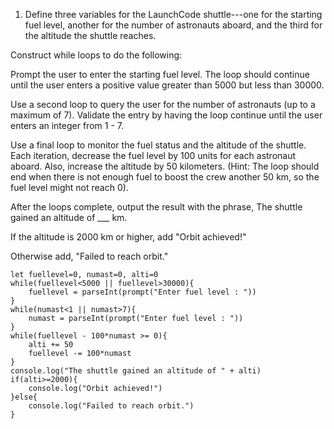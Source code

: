 1. Define three variables for the LaunchCode shuttle---one for the starting fuel level, another for the number of astronauts aboard, and the third for the altitude the shuttle reaches.

Construct while loops to do the following:

Prompt the user to enter the starting fuel level. The loop should continue until the user enters a positive value greater than 5000 but less than 30000.

Use a second loop to query the user for the number of astronauts (up to a maximum of 7). Validate the entry by having the loop continue until the user enters an integer from 1 - 7.

Use a final loop to monitor the fuel status and the altitude of the shuttle. Each iteration, decrease the fuel level by 100 units for each astronaut aboard. Also, increase the altitude by 50 kilometers. (Hint: The loop should end when there is not enough fuel to boost the crew another 50 km, so the fuel level might not reach 0).

After the loops complete, output the result with the phrase, The shuttle gained an altitude of ___ km.

If the altitude is 2000 km or higher, add "Orbit achieved!"

Otherwise add, "Failed to reach orbit."
```
let fuellevel=0, numast=0, alti=0
while(fuellevel<5000 || fuellevel>30000){
    fuellevel = parseInt(prompt("Enter fuel level : "))
}
while(numast<1 || numast>7){
    numast = parseInt(prompt("Enter fuel level : "))
}
while(fuellevel - 100*numast >= 0){
    alti += 50
    fuellevel -= 100*numast
}
console.log("The shuttle gained an altitude of " + alti)
if(alti>=2000){
    console.log("Orbit achieved!")
}else{
    console.log("Failed to reach orbit.")
}
```

